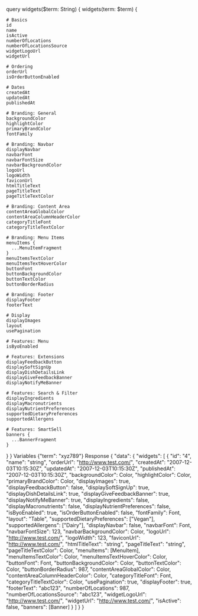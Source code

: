 query widgets($term: String) {
  widgets(term: $term) {
    
    # Basics
    id
    name
    isActive
    numberOfLocations
    numberOfLocationsSource
    widgetLogoUrl
    widgetUrl
    
    # Ordering
    orderUrl
    isOrderButtonEnabled
    
    # Dates
    createdAt
    updatedAt
    publishedAt
    
    # Branding: General
    backgroundColor
    highlightColor
    primaryBrandColor
    fontFamily

    # Branding: Navbar
    displayNavbar
    navbarFont
    navbarFontSize
    navbarBackgroundColor
    logoUrl
    logoWidth
    faviconUrl
    htmlTitleText
    pageTitleText
    pageTitleTextColor

    # Branding: Content Area
    contentAreaGlobalColor
    contentAreaColumnHeaderColor
    categoryTitleFont
    categoryTitleTextColor

    # Branding: Menu Items
    menuItems {
      ...MenuItemFragment
    }
    menuItemsTextColor
    menuItemsTextHoverColor
    buttonFont
    buttonBackgroundColor
    buttonTextColor
    buttonBorderRadius

    # Branding: Footer
    displayFooter
    footerText
    
    # Display
    displayImages
    layout
    usePagination
    
    # Features: Menu
    isByoEnabled
    
    # Features: Extensions
    displayFeedbackButton
    displaySoftSignUp
    displayDishDetailsLink
    displayGiveFeedbackBanner
    displayNotifyMeBanner
    
    # Features: Search & Filter
    displayIngredients
    displayMacronutrients
    displayNutrientPreferences
    supportedDietaryPreferences
    supportedAllergens
 
    # Features: SmartSell   
    banners {
      ...BannerFragment
    }

   



    
   
    

   
  
   
  }
}
Variables
{"term": "xyz789"}
Response
{
  "data": {
    "widgets": [
      {
        "id": "4",
        "name": "string",
        "orderUrl": "http://www.test.com/",
        "createdAt": "2007-12-03T10:15:30Z",
        "updatedAt": "2007-12-03T10:15:30Z",
        "publishedAt": "2007-12-03T10:15:30Z",
        "backgroundColor": Color,
        "highlightColor": Color,
        "primaryBrandColor": Color,
        "displayImages": true,
        "displayFeedbackButton": false,
        "displaySoftSignUp": true,
        "displayDishDetailsLink": true,
        "displayGiveFeedbackBanner": true,
        "displayNotifyMeBanner": true,
        "displayIngredients": false,
        "displayMacronutrients": false,
        "displayNutrientPreferences": false,
        "isByoEnabled": true,
        "isOrderButtonEnabled": false,
        "fontFamily": Font,
        "layout": "Table",
        "supportedDietaryPreferences": ["Vegan"],
        "supportedAllergens": ["Dairy"],
        "displayNavbar": false,
        "navbarFont": Font,
        "navbarFontSize": 123,
        "navbarBackgroundColor": Color,
        "logoUrl": "http://www.test.com/",
        "logoWidth": 123,
        "faviconUrl": "http://www.test.com/",
        "htmlTitleText": "string",
        "pageTitleText": "string",
        "pageTitleTextColor": Color,
        "menuItems": [MenuItem],
        "menuItemsTextColor": Color,
        "menuItemsTextHoverColor": Color,
        "buttonFont": Font,
        "buttonBackgroundColor": Color,
        "buttonTextColor": Color,
        "buttonBorderRadius": 987,
        "contentAreaGlobalColor": Color,
        "contentAreaColumnHeaderColor": Color,
        "categoryTitleFont": Font,
        "categoryTitleTextColor": Color,
        "usePagination": true,
        "displayFooter": true,
        "footerText": "abc123",
        "numberOfLocations": 987,
        "numberOfLocationsSource": "abc123",
        "widgetLogoUrl": "http://www.test.com/",
        "widgetUrl": "http://www.test.com/",
        "isActive": false,
        "banners": [Banner]
      }
    ]
  }
}